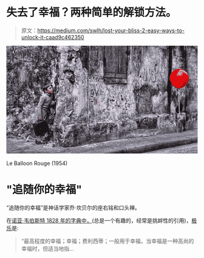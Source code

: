 # 失去了幸福？两种简单的解锁方法。

> 原文：<https://medium.com/swlh/lost-your-bliss-2-easy-ways-to-unlock-it-caad9c462350>

![](img/10be1903779405756cf146a1f02c84ee.png)

Le Balloon Rouge (1954)

# "追随你的幸福"

“追随你的幸福”是神话学家乔·坎贝尔的座右铭和口头禅。

在[诺亚·韦伯斯特 1828 年的字典中，](http://webstersdictionary1828.com/Home?word=Bliss)(总是一个有趣的，经常是挑衅性的引用)，[极乐](http://webstersdictionary1828.com/Home?word=Bliss)是:

> “最高程度的幸福；幸福；费利西蒂；一般用于幸福，当幸福是一种高尚的幸福时，但适当地指…